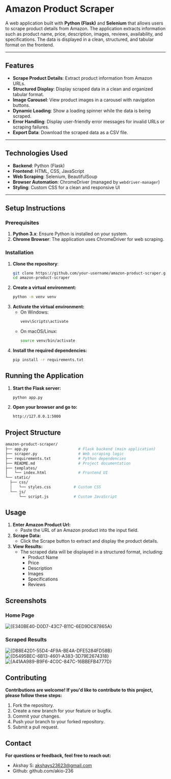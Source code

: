 # Amazon Product Scraper

A web application built with **Python (Flask)** and **Selenium** that allows users to scrape product details from Amazon. The application extracts information such as product name, price, description, images, reviews, availability, and specifications. The data is displayed in a clean, structured, and tabular format on the frontend.

---

## Features

- **Scrape Product Details**: Extract product information from Amazon URLs.
- **Structured Display**: Display scraped data in a clean and organized tabular format.
- **Image Carousel**: View product images in a carousel with navigation buttons.
- **Dynamic Loading**: Show a loading spinner while the data is being scraped.
- **Error Handling**: Display user-friendly error messages for invalid URLs or scraping failures.
- **Export Data**: Download the scraped data as a CSV file.

---

## Technologies Used

- **Backend**: Python (Flask)
- **Frontend**: HTML, CSS, JavaScript
- **Web Scraping**: Selenium, BeautifulSoup
- **Browser Automation**: ChromeDriver (managed by `webdriver-manager`)
- **Styling**: Custom CSS for a clean and responsive UI

---

## Setup Instructions

### Prerequisites

1. **Python 3.x**: Ensure Python is installed on your system.
2. **Chrome Browser**: The application uses ChromeDriver for web scraping.

### Installation

1. **Clone the repository**:
   ```bash
   git clone https://github.com/your-username/amazon-product-scraper.git
   cd amazon-product-scraper
2. **Create a virtual environment:**
   ```bash
   python -m venv venv
3. **Activate the virtual environment:**
   - On Windows:
     ```bash
     venv\Scripts\activate
   - On macOS/Linux:
     ```bash
     source venv/bin/activate
4. **Install the required dependencies:**
   ```bash
   pip install -r requirements.txt

## Running the Application
   1. **Start the Flask server:**
      ```bash
      python app.py
   2. **Open your browser and go to:**
      ```bash
      http://127.0.0.1:5000
## Project Structure
  ```bash
 amazon-product-scraper/
├── app.py                      # Flask backend (main application)
├── scraper.py                  # Web scraping logic
├── requirements.txt            # Python dependencies
├── README.md                   # Project documentation
├── templates/
│   └── index.html              # Frontend UI
└── static/
    ├── css/
    │   └── styles.css          # Custom CSS
    └── js/
        └── script.js           # Custom JavaScript
```
## Usage

1. **Enter Amazon Product Url:**
   - Paste the URL of an Amazon product into the input field.
2. **Scrape Data:**
   - Click the Scrape button to extract and display the product details.
3. **View Results:**
   - The scraped data will be displayed in a structured format, including:
     - Product Name
     - Price
     - Description
     - Images
     - Specifications
     - Reviews
## Screenshots
### Home Page
![{E340BE40-D0D7-43C7-B11C-6ED9DC87865A}](https://github.com/user-attachments/assets/4d3d8c81-6f92-4df9-8073-1e5823d70b03)
### Scraped Results
![{DB8E42D1-55D4-4F9A-BE4A-DFE5284FD58B}](https://github.com/user-attachments/assets/e171a1c6-cf07-492e-9bf3-b0897e0856a7)
![{D5495BEC-6B13-4601-A383-3D79E2674318}](https://github.com/user-attachments/assets/7a81cad0-95aa-4d67-b0e1-43b8fa16b5cc)
![{A41AA989-B9F6-4C0C-847C-16BBEFB4777D}](https://github.com/user-attachments/assets/361248bb-cda8-4b68-9a68-c584945d7193)

## Contributing
**Contributions are welcome! If you'd like to contribute to this project, please follow these steps:**
   1. Fork the repository.
   2. Create a new branch for your feature or bugfix.
   3. Commit your changes.
   4. Push your branch to your forked repository.
   5. Submit a pull request.
## Contact
**For questions or feedback, feel free to reach out:**
   - Akshay S: akshays23623@gmail.com
   - Github: github.com/akio-236
